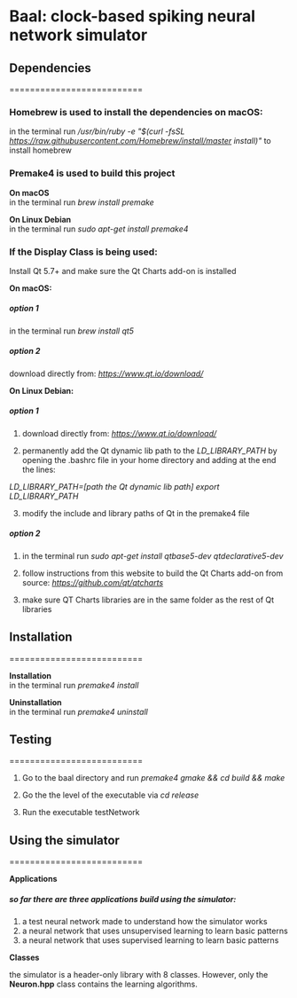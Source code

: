 # Baal: clock-based spiking neural network simulator

## Dependencies
==========================

### Homebrew is used to install the dependencies on macOS:

in the terminal run */usr/bin/ruby -e \"\$(curl -fsSL
https://raw.githubusercontent.com/Homebrew/install/master install)\"*
to install homebrew

### Premake4 is used to build this project

**On macOS**  
in the terminal run *brew install premake*

**On Linux Debian**  
in the terminal run *sudo apt-get install premake4*

### If the Display Class is being used:

Install Qt 5.7+ and make sure the Qt Charts add-on is installed

**On macOS:**

##### option 1
in the terminal run *brew install qt5*

##### option 2
download directly from: *https://www.qt.io/download/*

**On Linux Debian:**

##### option 1

1. download directly from: *https://www.qt.io/download/*

2. permanently add the Qt dynamic lib path to the *LD\_LIBRARY\_PATH* by
opening the .bashrc file in your home directory and adding at the end
the lines:


*LD\_LIBRARY\_PATH=\[path the Qt dynamic lib path\]*
*export LD\_LIBRARY\_PATH*


3. modify the include and library paths of Qt in the premake4 file

##### option 2

1. in the terminal run *sudo apt-get install qtbase5-dev qtdeclarative5-dev*

2. follow instructions from this website to build the Qt Charts add-on
from source: *https://github.com/qt/qtcharts*

3. make sure QT Charts libraries are in the same folder as the rest of
Qt libraries

## Installation
==========================

**Installation**  
in the terminal run *premake4 install*


**Uninstallation**  
in the terminal run *premake4 uninstall*

## Testing
==========================

1. Go to the baal directory and run *premake4 gmake && cd build &&
    make*

2. Go the the level of the executable via *cd release* 

3. Run the executable testNetwork

## Using the simulator
==========================

**Applications**

##### so far there are three applications build using the simulator:

1. a test neural network made to understand how the simulator works
2. a neural network that uses unsupervised learning to learn basic patterns
3. a neural network that uses supervised learning to learn basic patterns

**Classes**

the simulator is a header-only library with 8 classes. However, only the **Neuron.hpp** class contains the learning algorithms. 